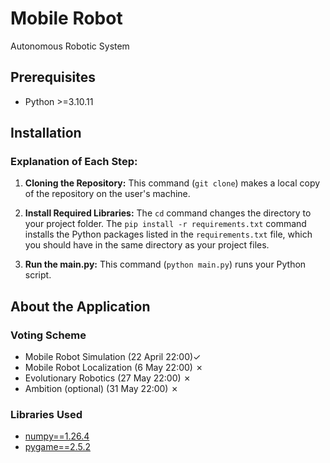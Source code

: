 # Mobile Robot
Autonomous Robotic System

## Prerequisites
- Python >=3.10.11 

## Installation
### Explanation of Each Step:

1. **Cloning the Repository:** This command (`git clone`) makes a local copy of the repository on the user's machine.

2. **Install Required Libraries:** The `cd` command changes the directory to your project folder. The `pip install -r requirements.txt` command installs the Python packages listed in the `requirements.txt` file, which you should have in the same directory as your project files.

3. **Run the main.py:** This command (`python main.py`) runs your Python script.

## About the Application
### Voting Scheme
- Mobile Robot Simulation (22 April 22:00)&#10003; 
- Mobile Robot Localization (6 May 22:00) &#10007;
- Evolutionary Robotics (27 May 22:00)  &#10007;
- Ambition (optional) (31 May 22:00)  &#10007;

### Libraries Used
- [numpy==1.26.4](https://numpy.org/)
- [pygame==2.5.2](https://www.pygame.org/)
